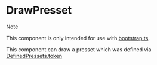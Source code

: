# DrawPresset

> [!NOTE]
> This component is only intended for use with [bootstrap.ts](../../bootstrap.ts).

This component can draw a presset which was defined via [DefinedPressets.token](../../tokens/README.md)
